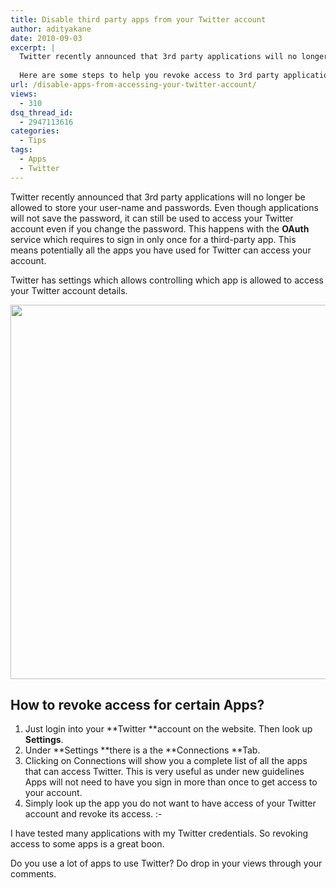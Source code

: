 ```yaml
---
title: Disable third party apps from your Twitter account
author: adityakane
date: 2010-09-03
excerpt: |
  Twitter recently announced that 3rd party applications will no longer be allowed to store your user-name and passwords. Even though applications will not save the password, it can still be used to access your Twitter account even if you change the password. 
  
  Here are some steps to help you revoke access to 3rd party applications from your Twitter Account.
url: /disable-apps-from-accessing-your-twitter-account/
views:
  - 310
dsq_thread_id:
  - 2947113616
categories:
  - Tips
tags:
  - Apps
  - Twitter
---
```

Twitter recently announced that 3rd party applications will no longer be allowed to store your user-name and passwords. Even though applications will not save the password, it can still be used to access your Twitter account even if you change the password. This happens with the **OAuth** service which requires to sign in only once for a third-party app. This means potentially all the apps you have used for Twitter can access your account.

Twitter has settings which allows controlling which app is allowed to access your Twitter account details.

<a rel="attachment wp-att-29709" href="http://devilsworkshop.org/disable-apps-from-accessing-your-twitter-account/revoke_access_app_twitter/"><img class="alignnone size-full wp-image-29709" title="revoke_access_app_twitter" src="http://cdn.devilsworkshop.org/files/2010/09/revoke_access_app_twitter.png" alt="" width="537" height="599" /></a>

## How to revoke access for certain Apps?

  1. Just login into your **Twitter **account on the website. Then look up **Settings**.
  2. Under **Settings **there is a the **Connections **Tab.
  3. Clicking on Connections will show you a complete list of all the apps that can access Twitter. This is very useful as under new guidelines Apps will not need to have you sign in more than once to get access to your account.
  4. Simply look up the app you do not want to have access of your Twitter account and revoke its access. <img src="http://devilsworkshop.org/wp-includes/images/smilies/simple-smile.png" alt=":-)" class="wp-smiley" style="height: 1em; max-height: 1em;" />

I have tested many applications with my Twitter credentials. So revoking access to some apps is a great boon.

Do you use a lot of apps to use Twitter? Do drop in your views through your comments.
